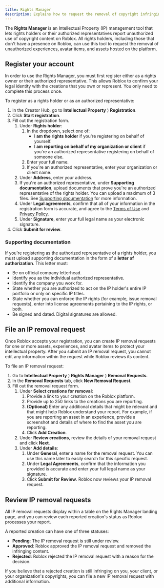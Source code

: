 ```yaml
---
title: Rights Manager
description: Explains how to request the removal of copyright infringing experiences, avatar items, and assets hosted on Roblox.
---
```


The **Rights Manager** is an Intellectual Property (IP) management tool that lets rights holders or their authorized representatives report unauthorized use of copyright content on Roblox. All rights holders, including those that don't have a presence on Roblox, can use this tool to request the removal of unauthorized experiences, avatar items, and assets hosted on the platform.

## Register your account

In order to use the Rights Manager, you must first register either as a rights owner or their authorized representative. This allows Roblox to confirm your legal identity with the creations that you own or represent. You only need to complete this process once.

To register as a rights holder or as an authorized representative:

1. In the Creator Hub, go to **Intellectual Property** ⟩ **Registration**.
2. Click **Start registration**.
3. Fill out the registration form.
    1. Under **Rights holder**:
        1. In the dropdown, select one of:
            - **I am the rights holder** if you're registering on behalf of yourself.
            - **I am reporting on behalf of my organization or client** if you're an authorized representative registering on behalf of someone else.
        2. Enter your full name.
        3. If you're an authorized representative, enter your organization or client name.
    2. Under **Address**, enter your address.
    3. If you're an authorized representative, under **Supporting documentation**, upload documents that prove you're an authorized representative of the rights holder. You can upload a maximum of 3 files. See [Supporting documentation](#supporting-documentation) for more information.
    4. Under **Legal agreements**, confirm that all of your information in the registration form is accurate, and agree to the [Terms of Use](https://www.roblox.com/info/terms) and [Privacy Policy](https://www.roblox.com/info/privacy).
    5. Under **Signature**, enter your full legal name as your electronic signature.
4. Click **Submit for review**.

### Supporting documentation

If you're registering as the authorized representative of a rights holder, you must upload supporting documentation in the form of a **letter of authorization**. This letter must:

- Be on official company letterhead.
- Identify you as the individual authorized representative.
- Identify the company you work for.
- State whether you are authorized to act on the IP holder's entire IP portfolio or only on specific IP titles.
- State whether you can enforce the IP rights (for example, issue removal requests), enter into license agreements pertaining to the IP rights, or both.
- Be signed and dated. Digital signatures are allowed.

## File an IP removal request

Once Roblox accepts your registration, you can create IP removal requests for one or more assets, experiences, and avatar items to protect your intellectual property. After you submit an IP removal request, you cannot edit any information within the request while Roblox reviews its content.

To file an IP removal request:

1. Go to **Intellectual Property** ⟩ **Rights Manager** ⟩ **Removal Requests**.
2. In the **Removal Requests** tab, click **New Removal Request**.
3. Fill out the removal request form.
   1. Under **Select creations for removal**:
      1. Provide a link to your creation on the Roblox platform.
      2. Provide up to 250 links to the creations you are reporting.
      3. **(Optional)** Enter any additional details that might be relevant and that might help Roblox understand your report. For example, if you are reporting an asset in an experience, provide a screenshot and details of where to find the asset you are reporting.
      4. Click **Add Creation**.
   2. Under **Review creations**, review the details of your removal request and click **Next**.
   3. Under **Add details**:
      1. Under **General**, enter a name for the removal request. You can use this name later to easily search for this specific request.
      2. Under **Legal Agreements**, confirm that the information you provided is accurate and enter your full legal name as your signature.
      3. Click **Submit for Review**. Roblox now reviews your IP removal request.

## Review IP removal requests

All IP removal requests display within a table on the Rights Manager landing page, and you can review each reported creation's status as Roblox processes your report.

A reported creation can have one of three statuses:

- **Pending**: The IP removal request is still under review.
- **Approved**: Roblox approved the IP removal request and removed the infringing content.
- **Rejected**: Roblox rejected the IP removal request with a reason for the decision.

If you believe that a rejected creation is still infringing on you, your client, or your organization's copyrights, you can file a new IP removal request with additional information.
